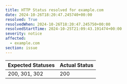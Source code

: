 ```yaml
---
title: HTTP Status resolved for example.com
date: 2024-10-26T18:20:47.245740+00:00
resolved: True
resolvedWhen: 2024-10-26T18:20:47.245750+00:00
resolvedStartTime: 2024-10-25T21:09:43.191474+00:00
severity: notice
affected:
  - example.com
section: issue
---
```


| Expected Statuses | Actual Status  |
|-------------------|----------------|
| 200, 301, 302 | 200 |
